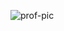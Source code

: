 ![prof-pic](https://avatars2.githubusercontent.com/u/58472350?s=400&u=0769e51425f14ce75a57250f3ace83e669367fd5&v=4)
